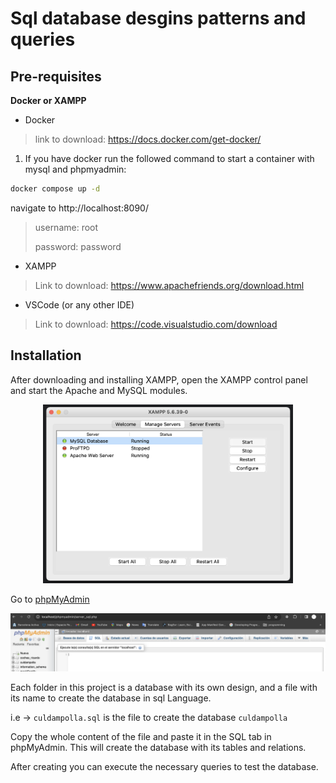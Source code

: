 # Sql database desgins patterns and queries

## Pre-requisites
__Docker or XAMPP__

- Docker
> link to download: https://docs.docker.com/get-docker/
1. If you have docker run the followed command to start a container with mysql and phpmyadmin:
   
```bash
docker compose up -d
```

navigate to http://localhost:8090/
> username: root
> 
> password: password


- XAMPP 
  
> Link to download: https://www.apachefriends.org/download.html
- VSCode (or any other IDE)

> Link to download: https://code.visualstudio.com/download


## Installation

After downloading and installing XAMPP, open the XAMPP control panel and start the Apache and MySQL modules.
<div align="center">
<img src="./Screenshot%202023-07-17%20at%2015.10.01.png" width="400px">
</div>

Go to [phpMyAdmin](http://localhost/phpmyadmin/sql.php)

<img src="./Screenshot%202023-07-17%20at%2015.20.24.png">

Each folder in this project is a database with its own design, and a file with its name to create the database in sql Language.

i.e -> ``culdampolla.sql`` is the file to create the database ``culdampolla``

Copy the whole content of the file and paste it in the SQL tab in phpMyAdmin.
This will create the database with its tables and relations.

After creating you can execute the necessary queries to test the database.

